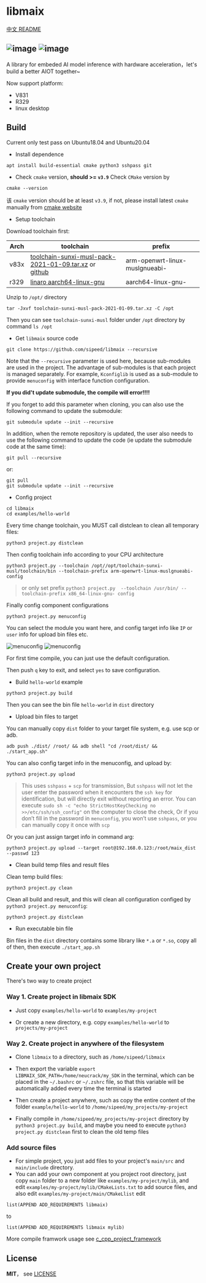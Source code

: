 libmaix
=========

[中文 README](README_ZH.md)

![image](https://github.com/gengwenguan/libmaix/blob/release/%E5%BE%AE%E4%BF%A1%E5%9B%BE%E7%89%87_20241025010039.jpg)
![image](https://github.com/gengwenguan/libmaix/blob/release/%E5%BE%AE%E4%BF%A1%E5%9B%BE%E7%89%87_20241025010048.jpg)
-----

A library for embeded AI model inference with hardware acceleration，let's build a better AIOT together~

Now support platform:

* V831
* R329
* linux desktop

## Build


Current only test pass on Ubuntu18.04 and Ubuntu20.04

* Install dependence

```
apt install build-essential cmake python3 sshpass git
```

* Check `cmake` version, **should >= `v3.9`**
Check `CMake` version by

```
cmake --version
```

该 `cmake` version should be at least `v3.9`, if not, please install latest `cmake` manually from [cmake website](https://cmake.org/download/)

* Setup toolchain

Download toolchain first:

| Arch | toolchain | prefix |
| ---- | --------- | ------ |
| v83x | [toolchain-sunxi-musl-pack-2021-01-09.tar.xz](https://dl.sipeed.com/shareURL/MaixII/SDK/Toolchain) or </br> [github](https://github.com/sipeed/libmaix/releases/download/v0.1.0/toolchain-sunxi-musl-pack-2021-01-09.tar.xz) | arm-openwrt-linux-muslgnueabi- |
| r329 | [linaro aarch64-linux-gnu](https://releases.linaro.org/components/toolchain/binaries/7.5-2019.12/aarch64-linux-gnu/gcc-linaro-7.5.0-2019.12-x86_64_aarch64-linux-gnu.tar.xz) | aarch64-linux-gnu- |


Unzip to `/opt/` directory

```shell
tar -Jxvf toolchain-sunxi-musl-pack-2021-01-09.tar.xz -C /opt
```

Then you can see `toolchain-sunxi-musl` folder under `/opt` directory by command `ls /opt`

* Get `libmaix` source code

```
git clone https://github.com/sipeed/libmaix --recursive
```
Note that the `--recursive` parameter is used here, because sub-modules are used in the project. The advantage of sub-modules is that each project is managed separately. For example, `Kconfiglib` is used as a sub-module to provide `menuconfig` with interface function configuration.

**If you did't update submodule, the compile will error!!!!**

If you forget to add this parameter when cloning, you can also use the following command to update the submodule:
```
git submodule update --init --recursive
```
In addition, when the remote repository is updated, the user also needs to use the following command to update the code (ie update the submodule code at the same time):
```shell
git pull --recursive
```
or:
```
git pull
git submodule update --init --recursive
```


* Config project

```
cd libmaix
cd examples/hello-world
```

Every time change toolchain, you MUST call distclean to clean all temporary files:
```
python3 project.py distclean
```

Then config toolchain info according to your CPU architecture
```
python3 project.py --toolchain /opt//opt/toolchain-sunxi-musl/toolchain/bin --toolchain-prefix arm-openwrt-linux-muslgnueabi- config
```
> or only set prefix `python3 project.py  --toolchain /usr/bin/ --toolchain-prefix x86_64-linux-gnu- config`

Finally config component configurations
```
python3 project.py menuconfig
```

You can select the module you want here, and config target info like `IP` or `user` info for upload bin files etc.

![menuconfig](assets/image/menuconfig_1.jpg)
![menuconfig](assets/image/menuconfig_2.jpg)

For first time compile, you can just use the default configuration.

Then push `q` key to exit, and select `yes` to save configuration.


* Build `hello-world` example

```
python3 project.py build
```

Then you can see the bin file `hello-world` in `dist` directory

* Upload bin files to target

You can manually copy `dist` folder to your target file system, e.g. use scp or adb.

`adb push ./dist/ /root/ && adb shell "cd /root/dist/ && ./start_app.sh"`

You can also config target info in the menuconfig, and upload by:
```
python3 project.py upload
```
> This uses `sshpass` + `scp` for transmission,
> But `sshpass` will not let the user enter the password when it encounters the `ssh key` for identification, but will directly exit without reporting an error.
> You can execute `sudo sh -c "echo StrictHostKeyChecking no >>/etc/ssh/ssh_config"` on the computer to close the check,
> Or if you don’t fill in the password in `menuconfig`, you won’t use `sshpass`, or you can manually copy it once with `scp`

Or you can just assign target info in command arg:
```
python3 project.py upload --target root@192.168.0.123:/root/maix_dist --passwd 123
```

* Clean build temp files and result files

Clean temp build files:
```
python3 project.py clean
```

Clean all build and result, and this will clean all configuration configed by `python3 project.py menuconfig`:
```
python3 project.py distclean
```

* Run executable bin file

Bin files in the `dist` directory contains some library like `*.a` or `*.so`, copy all of then, then execute `./start_app.sh`


## Create your own project

There's two way to create project

### Way 1. Create project in libmaix SDK

* Just copy `examples/hello-world` to `examples/my-project`

* Or create a new directory, e.g. copy `examples/hello-world` to `projects/my-project`


### Way 2. Create project in anywhere of the filesystem

* Clone `libmaix` to a directory, such as `/home/sipeed/libmaix`

* Then export the variable `export LIBMAIX_SDK_PATH=/home/neucrack/my_SDK` in the terminal, which can be placed in the `~/.bashrc` or `~/.zshrc` file, so that this variable will be automatically added every time the terminal is started

* Then create a project anywhere, such as copy the entire content of the folder `example/hello-world` to `/home/sipeed/my_projects/my-project`

* Finally compile in `/home/sipeed/my_projects/my-project` directory by `python3 project.py build`, and maybe you need to execute `python3 project.py distclean` first to clean the old temp files


### Add source files

* For simple project, you just add files to your project's `main/src` and `main/include` directory.
* You can add your own component at you project root directory, just copy `main` folder to a new folder like `examples/my-project/mylib`, and edit `examples/my-project/mylib/CMakeLists.txt` to add source files, and also edit `examples/my-project/main/CMakeLlist` edit
```
list(APPEND ADD_REQUIREMENTS libmaix)
```
to
```
list(APPEND ADD_REQUIREMENTS libmaix mylib)
```

More compile framwork usage see [c_cpp_project_framework](https://github.com/Neutree/c_cpp_project_framework)



## License

**MIT**， see [LICENSE](./LICENSE)


